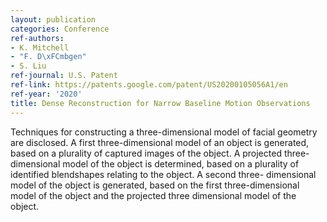 ```yaml
---
layout: publication
categories: Conference
ref-authors:
- K. Mitchell
- "F. D\xFCmbgen"
- S. Liu
ref-journal: U.S. Patent
ref-link: https://patents.google.com/patent/US20200105056A1/en
ref-year: '2020'
title: Dense Reconstruction for Narrow Baseline Motion Observations
---
```



Techniques for constructing a three-dimensional model of facial geometry are disclosed. A first three-dimensional model of an object is generated, based on a plurality of captured images of the object. A projected three-dimensional model of the object is determined, based on a plurality of identified blendshapes relating to the object. A second three- dimensional model of the object is generated, based on the first three-dimensional model of the object and the projected three dimensional model of the object.
